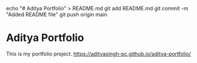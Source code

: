 echo "# Aditya Portfolio" > README.md
git add README.md
git commit -m "Added README file"
git push origin main
# Aditya Portfolio  
This is my portfolio project.
https://adityasingh-pc.github.io/aditya-portfolio/
